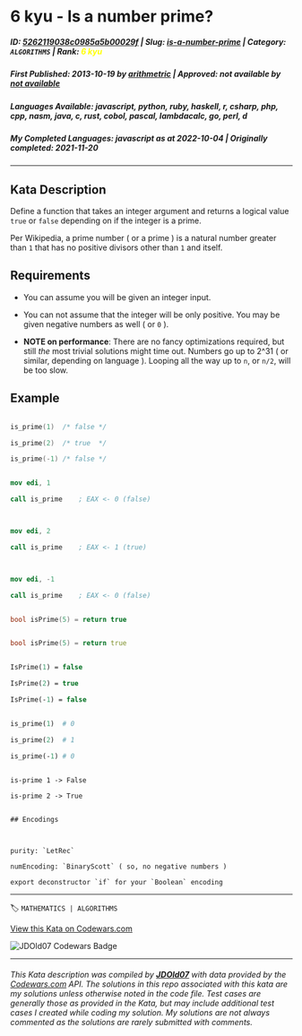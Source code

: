 # 6 kyu - Is a number prime?

##### **ID**: [5262119038c0985a5b00029f](https://www.codewars.com/kata/5262119038c0985a5b00029f) | **Slug**: [is-a-number-prime](https://www.codewars.com/kata/5262119038c0985a5b00029f) | **Category**: `ALGORITHMS` | **Rank**: <span style="color:yellow">6 kyu</span>

##### **First Published**: 2013-10-19 ***by*** [arithmetric](https://www.codewars.com/users/arithmetric) | **Approved**: *not available* ***by*** [*not available*](*https://www.codewars.com*)

##### **Languages Available**: javascript, python, ruby, haskell, r, csharp, php, cpp, nasm, java, c, rust, cobol, pascal, lambdacalc, go, perl, d

##### **My Completed Languages**: javascript ***as at*** 2022-10-04 | **Originally completed**: 2021-11-20

---

## Kata Description


Define a function that takes an integer argument and returns a logical value `true` or `false` depending on if the integer is a prime.



Per Wikipedia, a prime number ( or a prime ) is a natural number greater than `1` that has no positive divisors other than `1` and itself.



## Requirements



* You can assume you will be given an integer input.

* You can not assume that the integer will be only positive. You may be given negative numbers as well ( or `0` ).

* **NOTE on performance**: There are no fancy optimizations required, but still _the_ most trivial solutions might time out. Numbers go up to 2^31 ( or similar, depending on language ). Looping all the way up to `n`, or `n/2`, will be too slow.



## Example



```c

is_prime(1)  /* false */

is_prime(2)  /* true  */

is_prime(-1) /* false */

```

```nasm    

mov edi, 1

call is_prime    ; EAX <- 0 (false)



mov edi, 2

call is_prime    ; EAX <- 1 (true)



mov edi, -1

call is_prime    ; EAX <- 0 (false)

```

```c++

bool isPrime(5) = return true

```

```d

bool isPrime(5) = return true

```

```pascal

IsPrime(1) = false

IsPrime(2) = true

IsPrime(-1) = false

```

```perl

is_prime(1)  # 0

is_prime(2)  # 1

is_prime(-1) # 0

```

```lambdacalc

is-prime 1 -> False

is-prime 2 -> True

```



~~~if:lambdacalc

## Encodings



purity: `LetRec`  

numEncoding: `BinaryScott` ( so, no negative numbers )  

export deconstructor `if` for your `Boolean` encoding  

~~~



---


🏷 `MATHEMATICS | ALGORITHMS`


[View this Kata on Codewars.com](https://www.codewars.com/kata/5262119038c0985a5b00029f)

![](https://www.codewars.com/users/jdold07/badges/large "JDOld07 Codewars Badge")

---

###### *This Kata description was compiled by [**JDOld07**](https://tpstech.dev) with data provided by the [Codewars.com](https://www.codewars.com) API.  The solutions in this repo associated with this kata are my solutions unless otherwise noted in the code file.  Test cases are generally those as provided in the Kata, but may include additional test cases I created while coding my solution.  My solutions are not always commented as the solutions are rarely submitted with comments.*
